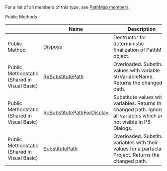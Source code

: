 For a list of all members of this type, see [PathMap members](Eplan.EplApi.Baseu~Eplan.EplApi.Base.PathMap_members.html).

Public Methods

|  | Name | Description |
| --- | --- | --- |
| Public Method | [Dispose](Eplan.EplApi.Baseu~Eplan.EplApi.Base.PathMap~Dispose().html) | Destructor for deterministic finalization of PathMap object. |
| Public Methodstatic (Shared in Visual Basic) | [ReSubstitutePath](Eplan.EplApi.Baseu~Eplan.EplApi.Base.PathMap~ReSubstitutePath.html) | Overloaded. Substitute values with variable strVariableName. Returns the changed path. |
| Public Methodstatic (Shared in Visual Basic) | [ReSubstitutePathForDisplay](Eplan.EplApi.Baseu~Eplan.EplApi.Base.PathMap~ReSubstitutePathForDisplay.html) | Substitute values with variables. Returns the changed path. Ignores all variables which are not visible in P8 Dialogs. |
| Public Methodstatic (Shared in Visual Basic) | [SubstitutePath](Eplan.EplApi.Baseu~Eplan.EplApi.Base.PathMap~SubstitutePath.html) | Overloaded. Substitutes variables with their values for a partuclar Project. Returns the changed path. |

